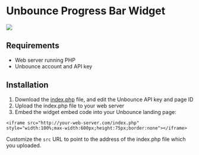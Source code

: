 # Unbounce Progress Bar Widget

![](https://www.dropbox.com/s/snkh2evt0a2fx4a/Screenshot%202020-04-17%2020.34.01.png?raw=1)

## Requirements

* Web server running PHP
* Unbounce account and API key

## Installation

1. Download the [index.php](index.php) file, and edit the Unbounce API key and page ID
2. Upload the index.php file to your web server
3. Embed the widget embed code into your Unbounce landing page:

```
<iframe src="http://your-web-server.com/index.php" style="width:100%;max-width:600px;height:75px;border:none"></iframe>
```

Customize the `src` URL to point to the address of the index.php file which you uploaded.
